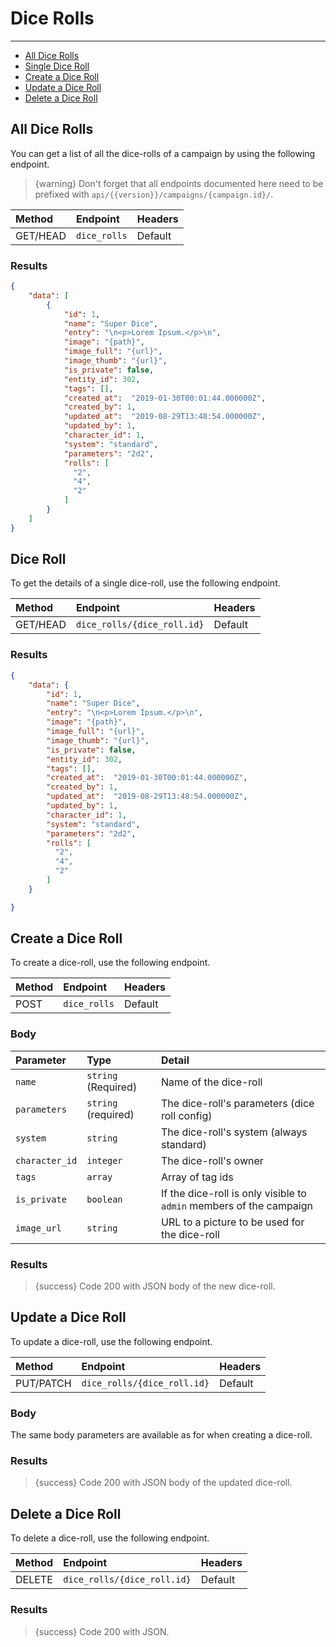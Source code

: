 # Dice Rolls

---

- [All Dice Rolls](#all-dice-rolls)
- [Single Dice Roll](#dice-roll)
- [Create a Dice Roll](#create-dice-roll)
- [Update a Dice Roll](#update-dice-roll)
- [Delete a Dice Roll](#delete-dice-roll)

<a name="all-dice-rolls"></a>
## All Dice Rolls

You can get a list of all the dice-rolls of a campaign by using the following endpoint.

> {warning} Don't forget that all endpoints documented here need to be prefixed with `api/{{version}}/campaigns/{campaign.id}/`.


| Method | Endpoint| Headers |
| :- |   :-   |  :-  |
| GET/HEAD | `dice_rolls` | Default |

### Results
```json
{
    "data": [
        {
            "id": 1,
            "name": "Super Dice",
            "entry": "\n<p>Lorem Ipsum.</p>\n",
            "image": "{path}",
            "image_full": "{url}",
            "image_thumb": "{url}",
            "is_private": false,
            "entity_id": 302,
            "tags": [],
            "created_at":  "2019-01-30T00:01:44.000000Z",
            "created_by": 1,
            "updated_at":  "2019-08-29T13:48:54.000000Z",
            "updated_by": 1,
            "character_id": 1,
            "system": "standard",
            "parameters": "2d2",
            "rolls": [
              "2",
              "4",
              "2"
            ]
        }
    ]
}
```


<a name="dice-roll"></a>
## Dice Roll

To get the details of a single dice-roll, use the following endpoint.

| Method | Endpoint| Headers |
| :- |   :-   |  :-  |
| GET/HEAD | `dice_rolls/{dice_roll.id}` | Default |

### Results
```json
{
    "data": {
        "id": 1,
        "name": "Super Dice",
        "entry": "\n<p>Lorem Ipsum.</p>\n",
        "image": "{path}",
        "image_full": "{url}",
        "image_thumb": "{url}",
        "is_private": false,
        "entity_id": 302,
        "tags": [],
        "created_at":  "2019-01-30T00:01:44.000000Z",
        "created_by": 1,
        "updated_at":  "2019-08-29T13:48:54.000000Z",
        "updated_by": 1,
        "character_id": 1,
        "system": "standard",
        "parameters": "2d2",
        "rolls": [
          "2",
          "4",
          "2"
        ]
    }

}
```


<a name="create-dice-roll"></a>
## Create a Dice Roll

To create a dice-roll, use the following endpoint.

| Method | Endpoint| Headers |
| :- |   :-   |  :-  |
| POST | `dice_rolls` | Default |

### Body

| Parameter | Type | Detail |
| :- |   :-   |  :-  |
| `name` | `string` (Required) | Name of the dice-roll |
| `parameters` | `string` (required) | The dice-roll's parameters (dice roll config) |
| `system` | `string` | The dice-roll's system (always standard) |
| `character_id` | `integer` | The dice-roll's owner |
| `tags` | `array` | Array of tag ids |
| `is_private` | `boolean` | If the dice-roll is only visible to `admin` members of the campaign |
| `image_url` | `string` | URL to a picture to be used for the dice-roll |

### Results

> {success} Code 200 with JSON body of the new dice-roll.


<a name="update-dice-roll"></a>
## Update a Dice Roll

To update a dice-roll, use the following endpoint.

| Method | Endpoint| Headers |
| :- |   :-   |  :-  |
| PUT/PATCH | `dice_rolls/{dice_roll.id}` | Default |

### Body

The same body parameters are available as for when creating a dice-roll.

### Results

> {success} Code 200 with JSON body of the updated dice-roll.


<a name="delete-dice-roll"></a>
## Delete a Dice Roll

To delete a dice-roll, use the following endpoint.

| Method | Endpoint| Headers |
| :- |   :-   |  :-  |
| DELETE | `dice_rolls/{dice_roll.id}` | Default |

### Results

> {success} Code 200 with JSON.
